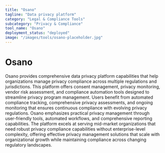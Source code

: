 ```yaml
---
title: "Osano"
tagline: "Data privacy platform"
category: "Legal & Compliance Tools"
subcategory: "Privacy & Compliance"
tool_name: "Osano"
deployment_status: "deployed"
image: "/images/tools/osano-placeholder.jpg"
---
```


# Osano

Osano provides comprehensive data privacy platform capabilities that help organizations manage privacy compliance across multiple regulations and jurisdictions. This platform offers consent management, privacy monitoring, vendor risk assessment, and compliance automation tools designed to streamline privacy program management. Users benefit from automated compliance tracking, comprehensive privacy assessments, and ongoing monitoring that ensures continuous compliance with evolving privacy regulations. Osano emphasizes practical privacy management through user-friendly tools, automated workflows, and comprehensive reporting capabilities. The platform excels at serving mid-market organizations that need robust privacy compliance capabilities without enterprise-level complexity, offering effective privacy management solutions that scale with organizational growth while maintaining compliance across changing regulatory landscapes.
